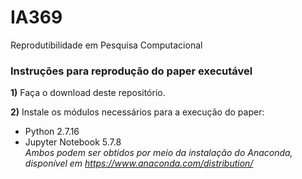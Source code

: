 # IA369
Reprodutibilidade em Pesquisa Computacional

### Instruções para reprodução do paper executável

**1)** Faça o download deste repositório.

**2)** Instale os módulos necessários para a execução do paper:
- Python 2.7.16
- Jupyter Notebook 5.7.8 <br>
*Ambos podem ser obtidos por meio da instalação do Anaconda, disponível em https://www.anaconda.com/distribution/*


